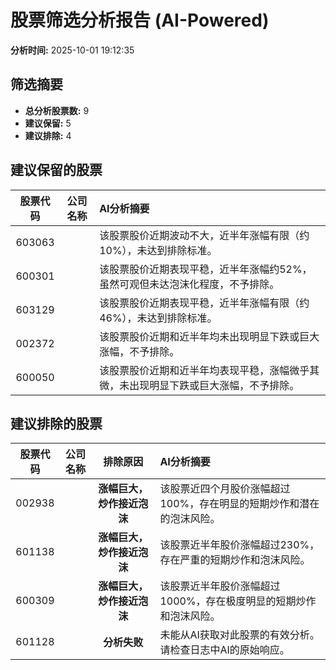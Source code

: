 # 股票筛选分析报告 (AI-Powered)

**分析时间:** 2025-10-01 19:12:35

## 筛选摘要

- **总分析股票数:** 9
- **建议保留:** 5
- **建议排除:** 4

## 建议保留的股票

| 股票代码 | 公司名称 | AI分析摘要 |
|:---:|:---:|:---|
| 603063 |  | 该股票股价近期波动不大，近半年涨幅有限（约10%），未达到排除标准。 |
| 600301 |  | 该股票股价近期表现平稳，近半年涨幅约52%，虽然可观但未达泡沫化程度，不予排除。 |
| 603129 |  | 该股票股价近期表现平稳，近半年涨幅有限（约46%），未达到排除标准。 |
| 002372 |  | 该股票股价近期和近半年均未出现明显下跌或巨大涨幅，不予排除。 |
| 600050 |  | 该股票股价近期和近半年均表现平稳，涨幅微乎其微，未出现明显下跌或巨大涨幅，不予排除。 |

## 建议排除的股票

| 股票代码 | 公司名称 | 排除原因 | AI分析摘要 |
|:---:|:---:|:---:|:---|
| 002938 |  | **涨幅巨大，炒作接近泡沫** | 该股票近四个月股价涨幅超过100%，存在明显的短期炒作和潜在的泡沫风险。 |
| 601138 |  | **涨幅巨大，炒作接近泡沫** | 该股票近半年股价涨幅超过230%，存在严重的短期炒作和泡沫风险。 |
| 600309 |  | **涨幅巨大，炒作接近泡沫** | 该股票近半年股价涨幅超过1000%，存在极度明显的短期炒作和泡沫风险。 |
| 601128 |  | **分析失败** | 未能从AI获取对此股票的有效分析。请检查日志中AI的原始响应。 |
